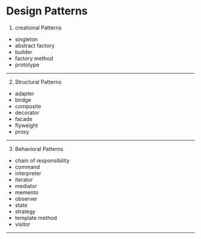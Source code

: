 # Design Patterns 


1. creational Patterns
  - singleton
  - abstract factory
  - builder
  - factory method
  - prototype
 ------
2. Structural Patterns
  - adapter
  - birdge
  - composite
  - decorator
  - facade
  - flyweight
  - proxy
-------
3. Behavioral Patterns
  - chain of responsibility
  - command
  - interpreter
  - iterator
  - mediator
  - memento
  - observer
  - state
  - strategy
  - template method
  - visitor
 -----

